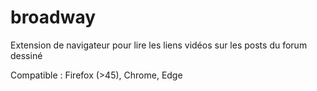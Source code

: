 # broadway
Extension de navigateur pour lire les liens vidéos sur les posts du forum dessiné

Compatible : Firefox (>45), Chrome, Edge